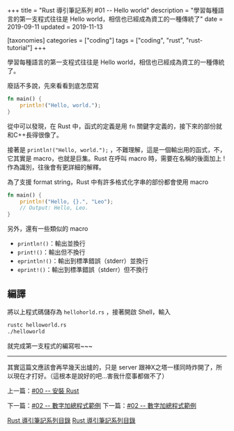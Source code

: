 +++
title = "Rust 導引筆記系列 #01 -- Hello world"
description = "學習每種語言的第一支程式往往是 Hello world，相信也已經成為資工的一種傳統了"
date = 2019-09-11
updated = 2019-11-13

[taxonomies]
categories = ["coding"]
tags = ["coding", "rust", "rust-tutorial"]
+++

學習每種語言的第一支程式往往是 Hello world，相信也已經成為資工的一種傳統了。

廢話不多說，先來看看到底怎麼寫

```rust
fn main() {
    println!("Hello, world.");
}
```

從中可以發現，在 Rust 中，函式的定義是用 `fn` 關鍵字定義的，接下來的部份就和C++長得很像了。

接著是 `println!("Hello, world.");` ，不難理解，這是一個輸出用的函式，不，它其實是 macro，也就是巨集。Rust 在呼叫 macro 時，需要在名稱的後面加上 ! 作為識別，往後會有更詳細的解釋。

為了支援 format string，Rust 中有許多格式化字串的部份都會使用 macro

```rust
fn main() {
    println!("Hello, {}.", "Leo");
    // Output: Hello, Leo.
}
```

另外，還有一些類似的 macro

- `println!()`：輸出並換行
- `print!()`：輸出但不換行
- `eprintln!()`：輸出到標準錯誤（stderr）並換行
- `eprint!()`：輸出到標準錯誤（stderr）但不換行

## 編譯

將以上程式碼儲存為 `hellohorld.rs` ，接著開啟 Shell，輸入

```bash
rustc helloworld.rs
./helloworld
```

就完成第一支程式的編寫啦~~~

---

其實這篇文應該會再早幾天出爐的，只是 server 跟神X之塔一樣同時炸開了，所以現在才打好。（這根本是說好的吧...害我什麼事都做不了）

上一篇：[#00 -- 安裝 Rust](@/posts/2019-09-07-rust-tutorial-0.md)

下一篇：[#02 -- 數字加總程式範例](@/posts/2019-09-13-rust-tutorial-2.md)
下一篇：[#02 -- 數字加總程式範例](@/posts/2019-09-13-rust-tutorial-2.md)

[Rust 導引筆記系列目錄](@/pages/2019-09-07-rust-index.md)
[Rust 導引筆記系列目錄](@/pages/2019-09-07-rust-index.md)

